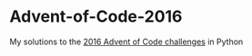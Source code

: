 # Advent-of-Code-2016
My solutions to the [2016 Advent of Code challenges](https://adventofcode.com/2016) in Python
